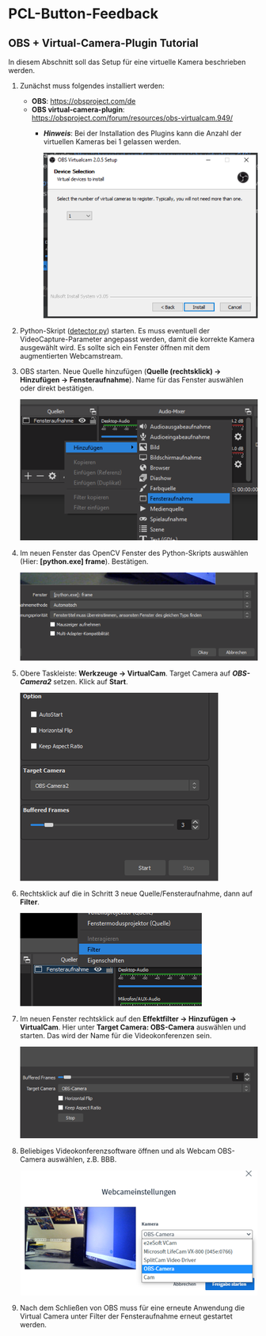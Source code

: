 # PCL-Button-Feedback


## OBS + Virtual-Camera-Plugin Tutorial
In diesem Abschnitt soll das Setup für eine virtuelle Kamera beschrieben werden.

1. Zunächst muss folgendes installiert werden:
    * **OBS**: https://obsproject.com/de
    * **OBS virtual-camera-plugin**: https://obsproject.com/forum/resources/obs-virtualcam.949/
        * ___Hinweis___: Bei der Installation des Plugins kann die Anzahl der virtuellen Kameras bei 1 gelassen werden.
        
            ![](readme%20images/install.PNG)
    
2. Python-Skript ([detector.py](https://github.com/felixortmann/PCL-Button-Feedback/blob/master/detector.py)) starten. 
Es muss eventuell der VideoCapture-Parameter angepasst werden, damit die
korrekte Kamera ausgewählt wird. Es sollte sich ein Fenster öffnen mit dem augmentierten Webcamstream.
3. OBS starten. Neue Quelle hinzufügen (__Quelle (rechtsklick) → Hinzufügen → Fensteraufnahme__).
Name für das Fenster auswählen oder direkt bestätigen.

    ![quelle](readme%20images/quelle.PNG)

4. Im neuen Fenster das OpenCV Fenster des Python-Skripts auswählen (Hier: __[python.exe] frame__). Bestätigen.

    ![window](readme%20images/window.PNG)

5. Obere Taskleiste: __Werkzeuge → VirtualCam__. Target Camera auf ***OBS-Camera2*** setzen. Klick auf **Start**.

    ![](readme%20images/obscam2.PNG)
    
6. Rechtsklick auf die in Schritt 3 neue Quelle/Fensteraufnahme, dann auf **Filter**.

    ![](readme%20images/filter.PNG)
    
7. Im neuen Fenster rechtsklick auf den **Effektfilter → Hinzufügen → VirtualCam**. Hier unter **Target Camera: OBS-Camera**
auswählen und starten. Das wird der Name für die Videokonferenzen sein.

    ![](readme%20images/obscam1.PNG)
    
8. Beliebiges Videokonferenzsoftware öffnen und als Webcam OBS-Camera auswählen, z.B. BBB.

    ![](readme%20images/bbb.PNG)
    
9. Nach dem Schließen von OBS muss für eine erneute Anwendung die Virtual Camera unter Filter der Fensteraufnahme erneut
gestartet werden.